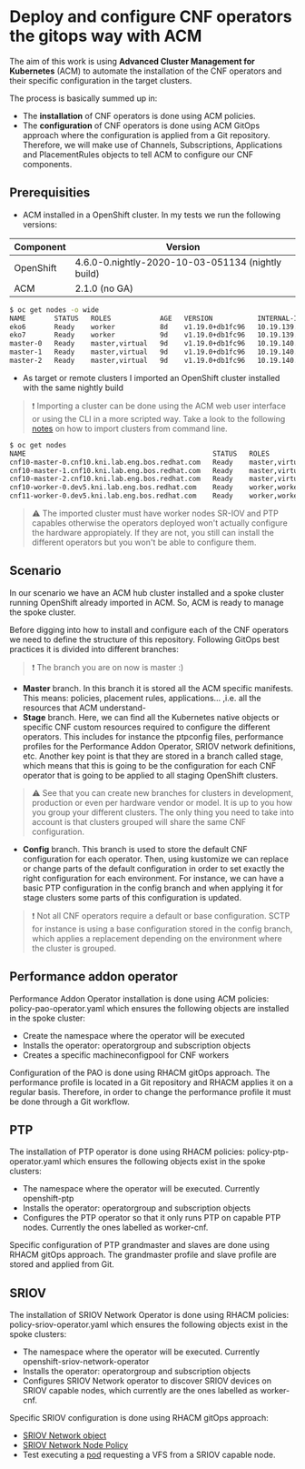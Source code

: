 # Deploy and configure CNF operators the gitops way with ACM

The aim of this work is using **Advanced Cluster Management for Kubernetes** (ACM) to automate the installation of the CNF operators and their specific configuration in the target clusters.

The process is basically summed up in:

* The **installation** of CNF operators is done using ACM policies. 
* The **configuration** of CNF operators is done using ACM GitOps approach where the configuration is applied from a Git repository. Therefore, we will make use of Channels, Subscriptions, Applications and PlacementRules objects to tell ACM to configure our CNF components.

## Prerequisities

* ACM installed in a OpenShift cluster. In my tests we run the following versions:

| Component | Version |
| --------- | ------- |
| OpenShift | 4.6.0-0.nightly-2020-10-03-051134 (nightly build) |
| ACM | 2.1.0 (no GA) |

```sh
$ oc get nodes -o wide
NAME       STATUS   ROLES            AGE   VERSION           INTERNAL-IP    EXTERNAL-IP   OS-IMAGE                                                       KERNEL-VERSION                     CONTAINER-RUNTIME
eko6       Ready    worker           8d    v1.19.0+db1fc96   10.19.139.35   <none>        Red Hat Enterprise Linux CoreOS 46.82.202010022240-0 (Ootpa)   4.18.0-193.24.1.el8_2.dt1.x86_64   cri-o://1.19.0-20.rhaos4.6.git97d715e.el8
eko7       Ready    worker           9d    v1.19.0+db1fc96   10.19.139.36   <none>        Red Hat Enterprise Linux CoreOS 46.82.202010022240-0 (Ootpa)   4.18.0-193.24.1.el8_2.dt1.x86_64   cri-o://1.19.0-20.rhaos4.6.git97d715e.el8
master-0   Ready    master,virtual   9d    v1.19.0+db1fc96   10.19.140.20   <none>        Red Hat Enterprise Linux CoreOS 46.82.202010022240-0 (Ootpa)   4.18.0-193.24.1.el8_2.dt1.x86_64   cri-o://1.19.0-20.rhaos4.6.git97d715e.el8
master-1   Ready    master,virtual   9d    v1.19.0+db1fc96   10.19.140.21   <none>        Red Hat Enterprise Linux CoreOS 46.82.202010022240-0 (Ootpa)   4.18.0-193.24.1.el8_2.dt1.x86_64   cri-o://1.19.0-20.rhaos4.6.git97d715e.el8
master-2   Ready    master,virtual   9d    v1.19.0+db1fc96   10.19.140.22   <none>        Red Hat Enterprise Linux CoreOS 46.82.202010022240-0 (Ootpa)   4.18.0-193.24.1.el8_2.dt1.x86_64   cri-o://1.19.0-20.rhaos4.6.git97d715e.el8
```

* As target or remote clusters I imported an OpenShift cluster installed with the same nightly build

> :exclamation: Importing a cluster can be done using the ACM web user interface or using the CLI in a more scripted way. Take a look to the following [notes](https://github.com/alosadagrande/acm-cnf/tree/master/auto-import-clusters) on how to import clusters from command line.

```sh
$ oc get nodes
NAME                                              STATUS   ROLES               AGE     VERSION
cnf10-master-0.cnf10.kni.lab.eng.bos.redhat.com   Ready    master,virtual      9d      v1.19.0+db1fc96
cnf10-master-1.cnf10.kni.lab.eng.bos.redhat.com   Ready    master,virtual      9d      v1.19.0+db1fc96
cnf10-master-2.cnf10.kni.lab.eng.bos.redhat.com   Ready    master,virtual      9d      v1.19.0+db1fc96
cnf10-worker-0.dev5.kni.lab.eng.bos.redhat.com    Ready    worker,worker-cnf   6d17h   v1.19.0+db1fc96
cnf11-worker-0.dev5.kni.lab.eng.bos.redhat.com    Ready    worker,worker-cnf   9d      v1.19.0+db1fc96
```
> :warning: The imported cluster must have worker nodes SR-IOV and PTP capables otherwise the operators deployed won't actually configure the hardware appropiately. If they are not, you still can install the different operators but you won't be able to configure them.

## Scenario

In our scenario we have an ACM hub cluster installed and a spoke cluster running OpenShift already imported in ACM. So, ACM is ready to manage the spoke cluster. 

Before digging into how to install and configure each of the CNF operators we need to define the structure of this repository. Following GitOps best practices it is divided into different branches:

> :exclamation: The branch you are on now is master :)

* **Master** branch. In this branch it is stored all the ACM specific manifests. This means: policies, placement rules, applications... ,i.e. all the resources that ACM understand-
* **Stage** branch. Here, we can find all the Kubernetes native objects or specific CNF custom resources required to configure the different operators. This includes for instance the ptpconfig files, performance profiles for the Performance Addon Operator, SRIOV network definitions, etc. Another key point is that they are stored in a branch called stage, which means that this is going to be the configuration for each CNF operator that is going to be applied to all staging OpenShift clusters. 

> :warning: See that you can create new branches for clusters in development, production or even per hardware vendor or model. It is up to you how you group your different clusters. The only thing you need to take into account is that clusters grouped will share the same CNF configuration.

* **Config** branch. This branch is used to store the default CNF configuration for each operator. Then, using kustomize we can replace or change parts of the default configuration in order to set exactly the right configuration for each environment. For instance, we can have a basic PTP configuration in the config branch and when applying it for stage clusters some parts of this configuration is updated.

> :exclamation: Not all CNF operators require a default or base configuration. SCTP for instance is using a base configuration stored in the config branch, which applies a replacement depending on the environment where the cluster is grouped.











## Performance addon operator

Performance Addon Operator installation is done using ACM policies: policy-pao-operator.yaml which ensures the following objects are installed in the spoke cluster:

* Create the namespace where the operator will be executed
* Installs the operator: operatorgroup and subscription objects
* Creates a specific machineconfigpool for CNF workers

Configuration of the PAO is done using RHACM gitOps approach. The performance profile is located in a Git repository and RHACM applies it on a regular basis. Therefore, in order to change the performance profile it must be done through a Git workflow.

## PTP

The installation of PTP operator is done using RHACM policies: policy-ptp-operator.yaml which ensures the following objects exist in the spoke clusters:

* The namespace where the operator will be executed. Currently openshift-ptp
* Installs the operator: operatorgroup and subscription objects
* Configures the PTP operator so that it only runs PTP on capable PTP nodes. Currently the ones labelled as worker-cnf.

Specific configuration of PTP grandmaster and slaves are done using RHACM gitOps approach. The grandmaster profile and slave profile are stored and applied from Git.

## SRIOV

The installation of SRIOV Network Operator is done using RHACM policies: policy-sriov-operator.yaml which ensures the following objects exist in the spoke clusters:

* The namespace where the operator will be executed. Currently openshift-sriov-network-operator
* Installs the operator: operatorgroup and subscription objects
* Configures SRIOV Network operator to discover SRIOV devices on SRIOV capable nodes, which currently are the ones labelled as worker-cnf.

Specific SRIOV configuration is done using RHACM gitOps approach: 
* [SRIOV Network object](https://github.com/alosadagrande/acm-cnf/blob/cnf10/operator/sriov/sriov-network.yaml)
* [SRIOV Network Node Policy](https://github.com/alosadagrande/acm-cnf/blob/cnf10/operator/sriov/sriov-network-node-policy-netdevice.yaml)
* Test executing a [pod](https://github.com/alosadagrande/acm-cnf/blob/cnf10/operator/sriov/sriov-pod-test.yaml) requesting a VFS from a SRIOV capable node.

